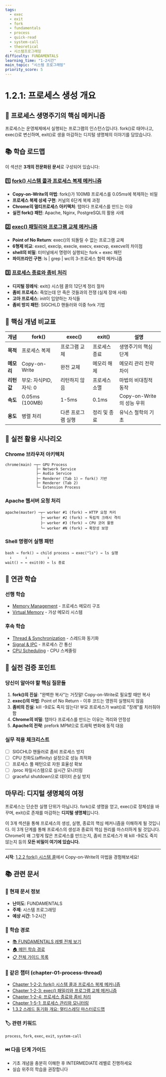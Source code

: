 ```yaml
---
tags:
  - exec
  - exit
  - fork
  - fundamentals
  - process
  - quick-read
  - system-call
  - theoretical
  - 시스템프로그래밍
difficulty: FUNDAMENTALS
learning_time: "1-2시간"
main_topic: "시스템 프로그래밍"
priority_score: 5
---
```


# 1.2.1: 프로세스 생성 개요

## 🎯 프로세스 생명주기의 핵심 메커니즘

프로세스는 운영체제에서 실행되는 프로그램의 인스턴스입니다. fork()로 태어나고, exec()로 변신하며, exit()로 생을 마감하는 디지털 생명체의 이야기를 담았습니다.

## 📚 학습 로드맵

이 섹션은 **3개의 전문화된 문서**로 구성되어 있습니다:

### 1️⃣ [fork() 시스템 콜과 프로세스 복제 메커니즘](./01-02-02-process-creation-fork.md)

- **Copy-on-Write의 마법**: fork()가 100MB 프로세스를 0.05ms에 복제하는 비밀
- **프로세스 복제 상세 구현**: 커널의 6단계 복제 과정
- **Chrome의 멀티프로세스 아키텍처**: 탭마다 프로세스를 만드는 이유
- **실전 fork() 패턴**: Apache, Nginx, PostgreSQL의 활용 사례

### 2️⃣ [exec() 패밀리와 프로그램 교체 메커니즘](./01-02-03-program-replacement-exec.md)

- **Point of No Return**: exec()의 되돌릴 수 없는 프로그램 교체
- **6형제 비교**: execl, execlp, execle, execv, execvp, execve의 차이점
- **shell의 비밀**: 터미널에서 명령어 실행되는 fork + exec 패턴
- **파이프라인 구현**: ls | grep | wc의 3-프로세스 협력 메커니즘

### 3️⃣ [프로세스 종료와 좀비 처리](./01-02-04-process-termination-zombies.md)

- **디지털 장례식**: exit() 시스템 콜의 12단계 정리 절차
- **좀비 프로세스**: 죽었는데 안 죽은 것들과의 전쟁 (실제 장애 사례)
- **고아 프로세스**: init이 입양하는 자식들
- **좀비 방지 패턴**: SIGCHLD 핸들러와 이중 fork 기법

## 🎯 핵심 개념 비교표

| 개념 | fork() | exec() | exit() | 설명 |
|------|--------|--------|--------|------|
| **목적** | 프로세스 복제 | 프로그램 교체 | 프로세스 종료 | 생명주기의 핵심 단계 |
| **메모리** | Copy-on-Write | 완전 교체 | 메모리 해제 | 메모리 관리 전략 차이 |
| **리턴값** | 부모: 자식PID, 자식: 0 | 리턴하지 않음 | 프로세스 소멸 | 마법의 비대칭적 동작 |
| **속도** | 0.05ms (100MB) | 1-5ms | 0.1ms | Copy-on-Write의 성능 우위 |
| **용도** | 병렬 처리 | 다른 프로그램 실행 | 정리 및 종료 | 유닉스 철학의 기초 |

## 🚀 실전 활용 시나리오

### Chrome 브라우저 아키텍처

```text
chrome(main) ─┬─ GPU Process
              ├─ Network Service  
              ├─ Audio Service
              ├─ Renderer (Tab 1) ← fork() 기반
              ├─ Renderer (Tab 2)
              └─ Extension Process
```

### Apache 웹서버 요청 처리

```text
apache(master) ─┬─ worker #1 (fork) → HTTP 요청 처리
                ├─ worker #2 (fork) → 독립적 크래시 격리
                ├─ worker #3 (fork) → CPU 코어 활용
                └─ worker #N (fork) → 확장성 보장
```

### Shell 명령어 실행 패턴

```text
bash → fork() → child process → exec("ls") → ls 실행
  ↓      ↓         ↓
wait() ← ← exit(0) ← ls 종료
```

## 🔗 연관 학습

### 선행 학습

- [Memory Management](../chapter-03-memory-system/03-01-04-process-memory.md) - 프로세스 메모리 구조
- [Virtual Memory](../chapter-03-memory-system/index.md) - 가상 메모리 시스템

### 후속 학습  

- [Thread & Synchronization](./01-03-02-thread-synchronization.md) - 스레드와 동기화
- [Signal & IPC](./01-03-05-signal-ipc.md) - 프로세스 간 통신
- [CPU Scheduling](./01-04-01-scheduling.md) - CPU 스케줄링

## 🎪 실전 검증 포인트

### 당신이 알아야 할 핵심 질문들

1. **fork()의 진실**: "완벽한 복사"는 거짓말! Copy-on-Write로 필요할 때만 복사
2. **exec()의 마법**: Point of No Return - 이후 코드는 영원히 실행되지 않음  
3. **좀비의 진실**: kill -9로도 죽지 않는다! 부모 프로세스가 wait()로 "장례"를 치러줘야 함
4. **Chrome의 비밀**: 탭마다 프로세스를 만드는 이유는 격리와 안정성
5. **Apache의 전략**: prefork MPM으로 트래픽 변화에 동적 대응

### 실무 적용 체크리스트

- [ ] SIGCHLD 핸들러로 좀비 프로세스 방지
- [ ] CPU 친화도(affinity) 설정으로 성능 최적화  
- [ ] 프로세스 풀 패턴으로 자원 효율성 확보
- [ ] /proc 파일시스템으로 실시간 모니터링
- [ ] graceful shutdown으로 데이터 손실 방지

## 마무리: 디지털 생명체의 여정

프로세스는 단순한 실행 단위가 아닙니다. fork()로 생명을 얻고, exec()로 정체성을 바꾸며, exit()로 존재를 마감하는 **디지털 생명체**입니다.

이 3개 섹션을 통해 프로세스의 생성, 실행, 종료의 핵심 메커니즘을 이해하게 될 것입니다. 이 3개 단계를 통해 프로세스의 생성과 종료의 핵심 원리를 마스터하게 될 것입니다. Chrome이 왜 그렇게 많은 프로세스를 만드는지, 좀비 프로세스가 왜 kill -9로도 죽지 않는지 등의 **모든 비밀이 여기에 있습니다.**

---

**시작**: [1.2.2 fork() 시스템 콜](./01-02-02-process-creation-fork.md)에서 Copy-on-Write의 마법을 경험해보세요!

## 📚 관련 문서

### 📖 현재 문서 정보

- **난이도**: FUNDAMENTALS
- **주제**: 시스템 프로그래밍
- **예상 시간**: 1-2시간

### 🎯 학습 경로

- [📚 FUNDAMENTALS 레벨 전체 보기](../learning-paths/fundamentals/)
- [🏠 메인 학습 경로](../learning-paths/)
- [📋 전체 가이드 목록](../README.md)

### 📂 같은 챕터 (chapter-01-process-thread)

- [Chapter 1-2-2: fork() 시스템 콜과 프로세스 복제 메커니즘](./01-02-02-process-creation-fork.md)
- [Chapter 1-2-3: exec() 패밀리와 프로그램 교체 메커니즘](./01-02-03-program-replacement-exec.md)
- [Chapter 1-2-4: 프로세스 종료와 좀비 처리](./01-02-04-process-termination-zombies.md)
- [Chapter 1-5-1: 프로세스 관리와 모니터링](./01-05-01-process-management-monitoring.md)
- [1.3.2 스레드 동기화 개요: 멀티스레딩 마스터로드맵](./01-03-02-thread-synchronization.md)

### 🏷️ 관련 키워드

`process`, `fork`, `exec`, `exit`, `system-call`

### ⏭️ 다음 단계 가이드

- 기초 개념을 충분히 이해한 후 INTERMEDIATE 레벨로 진행하세요
- 실습 위주의 학습을 권장합니다
